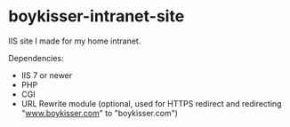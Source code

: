 # boykisser-intranet-site
IIS site I made for my home intranet.

Dependencies:
- IIS 7 or newer
- PHP
- CGI
- URL Rewrite module (optional, used for HTTPS redirect and redirecting "www.boykisser.com" to "boykisser.com")
